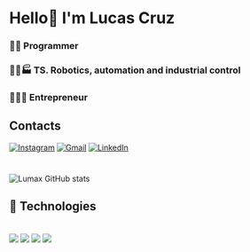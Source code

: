 # Hello👋 I'm Lucas Cruz 

### 👨‍💻  Programmer
### 🤖🦾🏭 TS. Robotics, automation and industrial control
### 👨🏻‍💼 Entrepreneur



## Contacts

[![Instagram](https://img.shields.io/badge/Instagram-E4405F?style=for-the-badge&logo=instagram&logoColor=white)](https://www.instagram.com/lucascruz.980?igsh=bXdsN3ZjY3RjMGk4)
[![Gmail](https://img.shields.io/badge/Gmail-D14836?style=for-the-badge&logo=gmail&logoColor=white
)](lucascruz980@gmail.com)
[![LinkedIn](https://img.shields.io/badge/LinkedIn-0077B5?style=for-the-badge&logo=linkedin&logoColor=white
)](https://www.linkedin.com/in/lucas-cruz-2687b0226/](https://www.linkedin.com/in/lucas-cruz-2687b0226/))

#
![Lumax GitHub stats](https://github-readme-stats.vercel.app/api?username=lumax980&show_icons=true&theme=dark)

## 📡 Technologies

<div style="display: inline_block"><br/>
<img align="center" src="https://img.shields.io/badge/HTML5-E34F26?style=for-the-badge&logo=html5&logoColor=white"/>
<img align="center" src="https://img.shields.io/badge/CSS3-1572B6?style=for-the-badge&logo=css3&logoColor=white"/>
<img align="center" src="https://img.shields.io/badge/C%2B%2B-00599C?style=for-the-badge&logo=c%2B%2B&logoColor=white"/>
<img align="center" src="https://img.shields.io/badge/C-00599C?style=for-the-badge&logo=c&logoColor=white"/>
</div>
